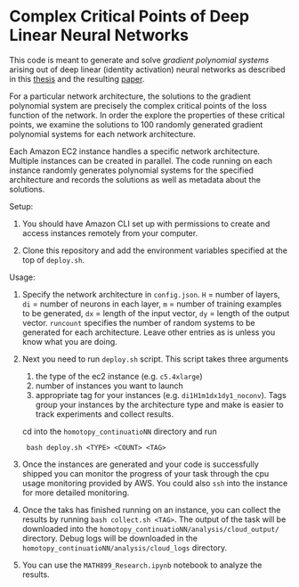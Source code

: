 # Complex Critical Points of Deep Linear Neural Networks

This code is meant to generate and solve *gradient polynomial systems* arising out of deep linear (identity activation) neural networks as described in this [thesis](https://scholarworks.calstate.edu/concern/theses/kh04dx07r) and the resulting [paper](https://arxiv.org/abs/2301.12651).

For a particular network architecture, the solutions to the gradient polynomial system are precisely the complex critical points of the loss function of the network. In order the explore the properties of these critical points, we examine the solutions to $100$ randomly generated gradient polynomial systems for each network architecture.

Each Amazon EC2 instance handles a specific network architecture. Multiple instances can be created in parallel. The code running on each instance randomly generates polynomial systems for the specified architecture and records the solutions as well as metadata about the solutions.


Setup:

1. You should have Amazon CLI set up with permissions to create and access instances remotely from your computer.

2. Clone this repository and add the environment variables specified at the top of `deploy.sh`.


Usage:

1. Specify the network architecture in `config.json`. `H` = number of layers, `di` = number of neurons in each layer, `m` = number of training examples to be generated, `dx` = length of the input vector, `dy` = length of the output vector. `runcount` specifies the number of random systems to be generated for each architecture. Leave other entries as is unless you know what you are doing.

2. Next you need to run `deploy.sh` script. This script takes three arguments
    1) the type of the ec2 instance (e.g. `c5.4xlarge`)
    2) number of instances you want to launch
    3) appropriate tag for your instances (e.g. `di1H1m1dx1dy1_noconv`). Tags group your instances by the architecture type and make is easier to track experiments and collect results.
    
    cd into the `homotopy_continuatioNN` directory and run

        bash deploy.sh <TYPE> <COUNT> <TAG>

3. Once the instances are generated and your code is successfully shipped you can monitor the progress of your task through the cpu usage monitoring provided by AWS. You could also `ssh` into the instance for more detailed monitoring.

4. Once the taks has finished running on an instance, you can collect the results by running ```bash collect.sh <TAG>```. The output of the task will be downloaded into the `homotopy_continuatioNN/analysis/cloud_output/` directory. Debug logs will be downloaded in the `homotopy_continuatioNN/analysis/cloud_logs` directory.

5. You can use the `MATH899_Research.ipynb` notebook to analyze the results.

